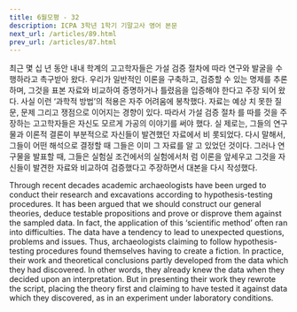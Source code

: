 ```yaml
---
title: 6월모평 - 32
description: ICPA 3학년 1학기 기말고사 영어 본문
next_url: /articles/89.html
prev_url: /articles/87.html
---
```


최근 몇 십 년 동안 내내 학계의 고고학자들은 가설 검증 절차에 따라 연구와 발굴을 수행하라고 촉구받아 왔다. 우리가 일반적인 이론을 구축하고, 검증할 수 있는 명제를 추론하며, 그것을 표본 자료와 비교하여 증명하거나 틀렸음을 입증해야 한다고 주장 되어 왔다. 사실 이런 ‘과학적 방법’의 적용은 자주 어려움에 봉착했다. 자료는 예상 치 못한 질문, 문제 그리고 쟁점으로 이어지는 경향이 있다. 따라서 가설 검증 절차 를 따를 것을 주장하는 고고학자들은 자신도 모르게 가공의 이야기를 써야 했다. 실 제로는, 그들의 연구물과 이론적 결론이 부분적으로 자신들이 발견했던 자료에서 비 롯되었다. 다시 말해서, 그들이 어떤 해석으로 결정할 때 그들은 이미 그 자료를 알 고 있었던 것이다. 그러나 연구물을 발표할 때, 그들은 실험실 조건에서의 실험에서처 럼 이론을 앞세우고 그것을 자신들이 발견한 자료와 비교하여 검증했다고 주장하면서 대본을 다시 작성했다.

Through recent decades academic archaeologists have been urged to conduct their research and excavations according to hypothesis-testing procedures. It has been argued that we should construct our general theories, deduce testable propositions and prove or disprove them against the sampled data. In fact, the application of this ‘scientific method’ often ran into difficulties. The data have a tendency to lead to unexpected questions, problems and issues. Thus, archaeologists claiming to follow hypothesis-testing procedures found themselves having to create a fiction. In practice, their work and theoretical conclusions partly developed from the data which they had discovered. In other words, they already knew the data when they decided upon an interpretation. But in presenting their work they rewrote the script, placing the theory first and claiming to have tested it against data which they discovered, as in an experiment under laboratory conditions.
